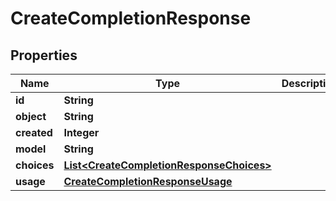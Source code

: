 # CreateCompletionResponse

## Properties
Name | Type | Description | Notes
------------ | ------------- | ------------- | -------------
**id** | **String** |  | 
**object** | **String** |  | 
**created** | **Integer** |  | 
**model** | **String** |  | 
**choices** | [**List&lt;CreateCompletionResponseChoices&gt;**](CreateCompletionResponseChoices.md) |  | 
**usage** | [**CreateCompletionResponseUsage**](CreateCompletionResponseUsage.md) |  |  [optional]
